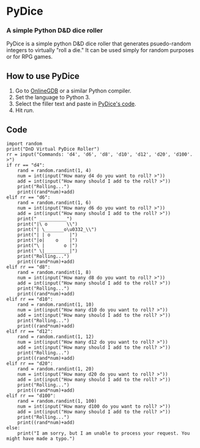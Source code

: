 # PyDice
### A simple Python D&D dice roller
PyDice is a simple python D&D dice roller that generates psuedo-random integers to virtually "roll a die." 
It can be used simply for random purposes or for RPG games.

## How to use PyDice
1. Go to [OnlineGDB](https://onlinegdb.com) or a similar Python compiler.
2. Set the language to Python 3.
3. Select the filler text and paste in [PyDice's code](https://langlang.tech/py/pydice#Code).
4. Hit *run*.

## Code
```
import random
print("DnD Virtual PyDice Roller")
rr = input("Commands: 'd4', 'd6', 'd8', 'd10', 'd12', 'd20', 'd100'. >")
if rr == "d4":
    rand = random.randint(1, 4)
    num = int(input("How many d4 do you want to roll? >"))
    add = int(input("How many should I add to the roll? >"))
    print("Rolling...")
    print((rand*num)+add)
elif rr == "d6":
    rand = random.randint(1, 6)
    num = int(input("How many d6 do you want to roll? >"))
    add = int(input("How many should I add to the roll? >"))
    print(" __________")
    print("|\ o       \\")
    print("| \_______o\u0332_\\")
    print("| | o       |")
    print("|o|    o    |")
    print("\ |       o |")
    print(" \|_________|")
    print("Rolling...")
    print((rand*num)+add)
elif rr == "d8":
    rand = random.randint(1, 8)
    num = int(input("How many d8 do you want to roll? >"))
    add = int(input("How many should I add to the roll? >"))
    print("Rolling...")
    print((rand*num)+add)
elif rr == "d10":
    rand = random.randint(1, 10)
    num = int(input("How many d10 do you want to roll? >"))
    add = int(input("How many should I add to the roll? >"))
    print("Rolling...")
    print((rand*num)+add)
elif rr == "d12":
    rand = random.randint(1, 12)
    num = int(input("How many d12 do you want to roll? >"))
    add = int(input("How many should I add to the roll? >"))
    print("Rolling...")
    print((rand*num)+add)
elif rr == "d20":
    rand = random.randint(1, 20)
    num = int(input("How many d20 do you want to roll? >"))
    add = int(input("How many should I add to the roll? >"))
    print("Rolling...")
    print((rand*num)+add)
elif rr == "d100":
    rand = random.randint(1, 100)
    num = int(input("How many d100 do you want to roll? >"))
    add = int(input("How many should I add to the roll? >"))
    print("Rolling...")
    print((rand*num)+add)
else:
    print("I am sorry, but I am unable to process your request. You might have made a typo.")
```
